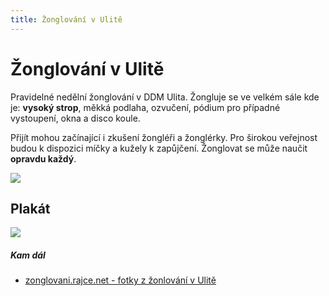 ```yaml
---
title: Žonglování v Ulitě
---
```


# Žonglování v Ulitě

Pravidelné nedělní žonglování v DDM Ulita. Žongluje se ve velkém sále kde je: **vysoký strop**, měkká podlaha, ozvučení, pódium pro případné vystoupení, okna a disco koule.

Přijít mohou začínající i zkušení žongléři a žonglérky. Pro širokou veřejnost budou k dispozici míčky a kužely k zapůjčení. Žonglovat se může naučit **opravdu každý**.

![](/img/u/ulitalogo.png)

## Plakát

![](/img/u/ulita.big.png)

##### Kam dál

- [zonglovani.rajce.net - fotky z žonlování v Ulitě](https://zonglovani.rajce.idnes.cz/)
